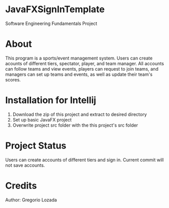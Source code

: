 # JavaFXSignInTemplate
Software Engineering Fundamentals Project
# About
This program is a sports/event management system. Users can create acounts of different tiers, 
spectator, player, and team manager. All accounts can follow teams and view events, players can 
request to join teams, and managers can set up teams and events, as well as update their team's 
scores.
# Installation for Intellij
1. Download the zip of this project and extract to desired directory
2. Set up basic JavaFX project
3. Overwrite project src folder with the this project's src folder
# Project Status
Users can create accounts of different tiers and sign in. Current commit will not save accounts.
# Credits
Author: Gregorio Lozada
